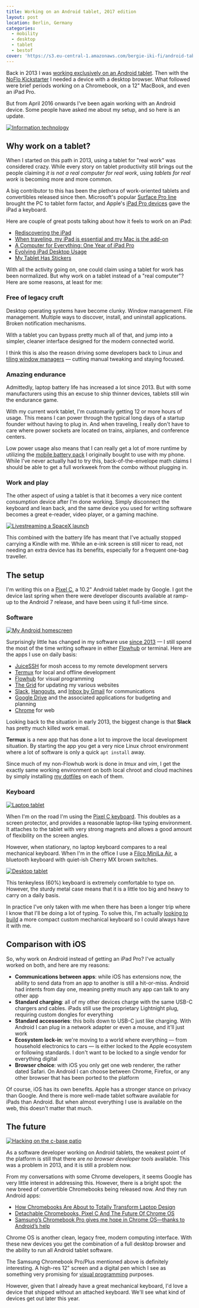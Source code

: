 ```yaml
---
title: Working on an Android tablet, 2017 edition
layout: post
location: Berlin, Germany
categories:
  - mobility
  - desktop
  - tablet
  - bestof
cover: 'https://s3.eu-central-1.amazonaws.com/bergie-iki-fi/android-tablet-2017/pixel_c_desktop.jpg'
---
```

Back in 2013 I was [working exclusively on an Android tablet](/blog/working-on-android/). Then with the [NoFlo Kickstarter](/noflo-kickstarter-launch/) I needed a device with a desktop browser. What followed were brief periods working on a Chromebook, on a 12" MacBook, and even an iPad Pro.

But from April 2016 onwards I've been again working with an Android device. Some people have asked me about my setup, and so here is an update.

[![Information technology](https://s3.eu-central-1.amazonaws.com/bergie-iki-fi/android-tablet-2017/pixel_c_travelers_notebook_small.jpg)](https://s3.eu-central-1.amazonaws.com/bergie-iki-fi/android-tablet-2017/pixel_c_travelers_notebook.jpg)

## Why work on a tablet?

When I started on this path in 2013, using a tablet for "real work" was considered crazy. While every story on tablet productivity still brings out the people claiming _it is not a real computer for real work_, using _tablets for real work_ is becoming more and more common.

A big contributor to this has been the plethora of work-oriented tablets and convertibles released since then. Microsoft's popular [Surface Pro line](https://en.m.wikipedia.org/wiki/Microsoft_Surface) brought the PC to tablet form factor, and Apple's [iPad Pro devices](https://en.m.wikipedia.org/wiki/IPad_Pro) gave the iPad a keyboard.

Here are couple of great posts talking about how it feels to work on an iPad:

* [Rediscovering the iPad](http://mattgemmell.com/rediscovering-the-ipad/)
* [When traveling, my iPad is essential and my Mac is the add-on](http://www.macworld.com/article/3130710/ios/when-traveling-my-ipad-is-essential-and-my-mac-is-the-add-on.html)
* [A Computer for Everything: One Year of iPad Pro](https://www.macstories.net/stories/one-year-of-ipad-pro/)
* [Evolving iPad Desktop Usage](https://brooksreview.net/2016/12/evovling-ipad-desktop-usage/)
* [My Tablet Has Stickers](https://medium.learningbyshipping.com/my-tablet-has-stickers-8f7ab9022ebd#.vqpn9n2fi)

With all the activity going on, one could claim using a tablet for work has been normalized. But why work on a tablet instead of a "real computer"? Here are some reasons, at least for me:

### Free of legacy cruft

Desktop operating systems have become clunky. Window management. File management. Multiple ways to discover, install, and uninstall applications. Broken notification mechanisms.

With a tablet you can bypass pretty much all of that, and jump into a simpler, cleaner interface designed for the modern connected world.

I think this is also the reason driving some developers back to Linux and [tiling window managers](http://swaywm.org) &mdash; cutting manual tweaking and staying focused.


### Amazing endurance

Admittedly, laptop battery life has increased a lot since 2013. But with some manufacturers using this an excuse to ship thinner devices, tablets still win the endurance game.

With my current work tablet, I'm customarily getting 12 or more hours of usage. This means I can power through the typical long days of a startup founder without having to plug in. And when traveling, I really don't have to care where power sockets are located on trains, airplanes, and conference centers.

Low power usage also means that I can really get a lot of more runtime by utilizing the [mobile battery pack](http://www.macworld.com/article/3034575/hardware/anker-powercore-20100-review-a-top-performing-usb-c-battery-pack.html) I originally bought to use with my phone. While I've never actually had to try this, back-of-the-envelope math claims I should be able to get a full workweek from the combo without plugging in.

### Work and play

The other aspect of using a tablet is that it becomes a very nice content consumption device after I'm done working. Simply disconnect the keyboard and lean back, and the same device you used for writing software becomes a great e-reader, video player, or a gaming machine.

[![Livestreaming a SpaceX launch](https://s3.eu-central-1.amazonaws.com/bergie-iki-fi/android-tablet-2017/pixel_c_spacex_small.jpg)](https://s3.eu-central-1.amazonaws.com/bergie-iki-fi/android-tablet-2017/pixel_c_spacex.jpg)

This combined with the battery life has meant that I've actually stopped carrying a Kindle with me. While an e-ink screen is still nicer to read, not needing an extra device has its benefits, especially for a frequent one-bag traveller.

## The setup

I'm writing this on a [Pixel C](https://en.m.wikipedia.org/wiki/Pixel_C), a 10.2" Android tablet made by Google. I got the device last spring when there were developer discounts available at ramp-up to the Android 7 release, and have been using it full-time since.

### Software

[![My Android homescreen](https://s3.eu-central-1.amazonaws.com/bergie-iki-fi/android-tablet-2017/android_homescreen_2017_small.png)](https://s3.eu-central-1.amazonaws.com/bergie-iki-fi/android-tablet-2017/android_homescreen_2017.png)

Surprisingly little has changed in my software use [since 2013](/blog/working-on-android/) &mdash; I still spend the most of the time writing software in either [Flowhub](https://flowhub.io) or terminal. Here are the apps I use on daily basis:

* [JuiceSSH](https://play.google.com/store/apps/details?id=com.sonelli.juicessh) for mosh access to my remote development servers
* [Termux](https://play.google.com/store/apps/details?id=com.termux) for local and offline development
* [Flowhub](https://flowhub.io) for visual programming
* [The Grid](https://play.google.com/store/apps/details?id=io.thegrid.app) for updating my various websites
* [Slack](https://play.google.com/store/apps/details?id=com.Slack), [Hangouts](https://play.google.com/store/apps/details?id=com.google.android.talk), and [Inbox by Gmail](https://play.google.com/store/apps/details?id=com.google.android.apps.inbox) for communications
* [Google Drive](https://play.google.com/store/apps/details?id=com.google.android.apps.docs) and the associated applications for budgeting and planning
* [Chrome](https://play.google.com/store/apps/details?id=com.android.chrome) for web

Looking back to the situation in early 2013, the biggest change is that **Slack** has pretty much killed work email.

**Termux** is a new app that has done a lot to improve the local development situation. By starting the app you get a very nice Linux chroot environment where a lot of software is only a quick `apt install` away.

Since much of my non-Flowhub work is done in _tmux_ and _vim_, I get the exactly same working environment on both local chroot and cloud machines by simply installing [my dotfiles](https://github.com/bergie/dotfiles) on each of them.

### Keyboard

[![Laptop tablet](https://s3.eu-central-1.amazonaws.com/bergie-iki-fi/android-tablet-2017/pixel_c_laptop_small.jpg)](https://s3.eu-central-1.amazonaws.com/bergie-iki-fi/android-tablet-2017/pixel_c_laptop.jpg)

When I'm on the road I'm using the [Pixel C keyboard](http://www.anandtech.com/show/9972/the-google-pixel-c-review/7). This doubles as a screen protector, and provides a reasonable laptop-like typing environment. It attaches to the tablet with very strong magnets and allows a good amount of flexibility on the screen angles.

However, when stationary, no laptop keyboard compares to a real mechanical keyboard. When I'm in the office I use a [Filco MiniLa Air](http://www.cultofmac.com/290750/filco-minila-air-bluetooth-keyboard-review/), a bluetooth keyboard with quiet-ish Cherry MX brown switches.

[![Desktop tablet](https://s3.eu-central-1.amazonaws.com/bergie-iki-fi/android-tablet-2017/pixel_c_desktop_small.jpg)](https://s3.eu-central-1.amazonaws.com/bergie-iki-fi/android-tablet-2017/pixel_c_desktop.jpg)

This tenkeyless (60%) keyboard is extremely comfortable to type on. However, the sturdy metal case means that it is a little too big and heavy to carry on a daily basis.

In practice I've only taken with me when there has been a longer trip where I know that I'll be doing a lot of typing. To solve this, I'm actually [looking to build](https://www.instagram.com/p/BP0lNxJDng_/?taken-by=henribergius) a more compact custom mechanical keyboard so I could always have it with me.

## Comparison with iOS

So, why work on Android instead of getting an iPad Pro? I've actually worked on both, and here are my reasons:

* **Communications between apps**: while iOS has extensions now, the ability to send data from an app to another is still a hit-or-miss. Android had intents from day one, meaning pretty much any app can talk to any other app
* **Standard charging**: all of my other devices charge with the same USB-C chargers and cables. iPads still use the proprietary Lightnight plug, requiring custom dongles for everything
* **Standard accessories**: this boils down to USB-C just like charging. With Android I can plug in a network adapter or even a mouse, and it'll just work
* **Ecosystem lock-in**: we're moving to a world where everything &mdash; from household electronics to cars &mdash; is either locked to the Apple ecosystem or following standards. I don't want to be locked to a single vendor for everything digital
* **Browser choice**: with iOS you only get one web renderer, the rather dated Safari. On Android I can choose between Chrome, Firefox, or any other browser that has been ported to the platform

Of course, iOS has its own benefits. Apple has a stronger stance on privacy than Google. And there is more well-made tablet software available for iPads than Android. But when almost everything I use is available on the web, this doesn't matter that much.

## The future

[![Hacking on the c-base patio](https://s3.eu-central-1.amazonaws.com/bergie-iki-fi/android-tablet-2017/pixel_c_cbase_small.jpg)](https://s3.eu-central-1.amazonaws.com/bergie-iki-fi/android-tablet-2017/pixel_c_cbase.jpg)

As a software developer working on Android tablets, the weakest point of the platform is still that there are _no browser developer tools_ available. This was a problem in 2013, and it is still a problem now.

From my conversations with some Chrome developers, it seems Google has very little interest in addressing this. However, there is a bright spot: the new breed of convertible Chromebooks being released now. And they run Android apps:

* [How Chromebooks Are About to Totally Transform Laptop Design](https://www.wired.com/2016/09/chromebooks-totally-transform-laptop-design/)
* [Detachable Chromebooks, Pixel C And The Future Of Chrome OS](https://chromeunboxed.com/detachable-chromebooks-pixel-c-and-the-future-of-chrome-os/)
* [Samsung’s Chromebook Pro gives me hope in Chrome OS&mdash;thanks to Android’s help](https://arstechnica.com/gadgets/2017/02/samsungs-chromebook-pro-a-thoughtful-marriage-of-android-and-chrome-os/)

Chrome OS is another clean, legacy free, modern computing interface. With these new devices you get the combination of a full desktop browser and the ability to run all Android tablet software.

The Samsung Chromebook Pro/Plus mentioned above is definitely interesting. A high-res 12" screen and a digital pen which I see as something very promising for [visual programming](https://flowhub.io) purposes.

However, given that I already have a great mechanical keyboard, I'd love a device that shipped without an attached keyboard. We'll see what kind of devices get out later this year.
